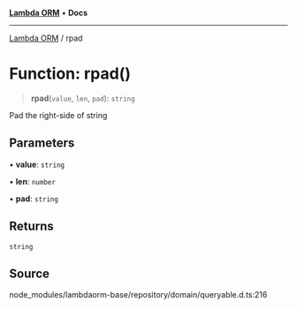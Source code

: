 [**Lambda ORM**](../README.md) • **Docs**

***

[Lambda ORM](../README.md) / rpad

# Function: rpad()

> **rpad**(`value`, `len`, `pad`): `string`

Pad the right-side of string

## Parameters

• **value**: `string`

• **len**: `number`

• **pad**: `string`

## Returns

`string`

## Source

node\_modules/lambdaorm-base/repository/domain/queryable.d.ts:216
